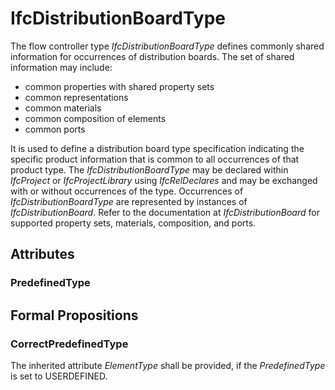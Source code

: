 # IfcDistributionBoardType

The flow controller type _IfcDistributionBoardType_ defines commonly shared information for occurrences of distribution boards. The set of shared information may include:

* common properties with shared property sets
* common representations
* common materials
* common composition of elements
* common ports
<!-- end of short definition -->

It is used to define a distribution board type specification indicating the specific product information that is common to all occurrences of that product type. The _IfcDistributionBoardType_ may be declared within _IfcProject_ or _IfcProjectLibrary_ using _IfcRelDeclares_ and may be exchanged with or without occurrences of the type. Occurrences of _IfcDistributionBoardType_ are represented by instances of _IfcDistributionBoard_. Refer to the documentation at _IfcDistributionBoard_ for supported property sets, materials, composition, and ports.

## Attributes

### PredefinedType


## Formal Propositions

### CorrectPredefinedType
The inherited attribute _ElementType_ shall be provided, if the _PredefinedType_ is set to USERDEFINED.
